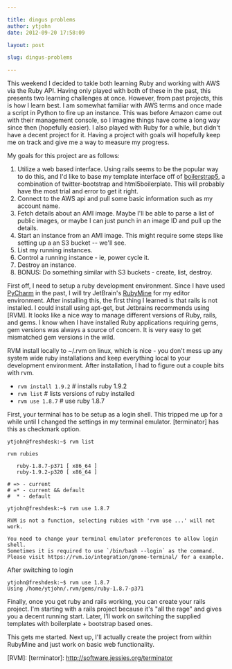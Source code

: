 ```yaml
---

title: dingus problems
author: ytjohn
date: 2012-09-20 17:58:09

layout: post

slug: dingus-problems

---
```

This weekend I decided to takle both learning Ruby and working with AWS
via the Ruby API. Having only played with both of these in the past,
this presents two learning challenges at once. However, from past
projects, this is how I learn best. I am somewhat familiar with AWS
terms and once made a script in Python to fire up an instance. This was
before Amazon came out with their management console, so I imagine
things have come a long way since then (hopefully easier). I also played
with Ruby for a while, but didn't have a decent project for it. Having a
project with goals will hopefully keep me on track and give me a way to
measure my progress.

My goals for this project are as follows:

1.  Utilize a web based interface. Using rails seems to be the popular
    way to do this, and I'd like to base my template interface off of
    [boilerstrap5], a combination of twitter-bootstrap and
    html5boilerplate. This will probably have the most trial and error
    to get it right.
2.  Connect to the AWS api and pull some basic information such as my
    account name.
3.  Fetch details about an AMI image. Maybe I'll be able to parse a list
    of public images, or maybe I can just punch in an image ID and pull
    up the details.
4.  Start an instance from an AMI image. This might require some steps
    like setting up a an S3 bucket -- we'll see.
5.  List my running instances.
6.  Control a running instance - ie, power cycle it.
7.  Destroy an instance.
8.  BONUS: Do something similar with S3 buckets - create, list, destroy.

First off, I need to setup a ruby development environment. Since I have
used [PyCharm] in the past, I will try JetBrain's [RubyMine] for my
editor environment. After installing this, the first thing I learned is
that rails is not installed. I could install using apt-get, but
Jetbrains recommends using [RVM]. It looks like a nice way to manage
different versions of Ruby, rails, and gems. I know when I have
installed Ruby applications requiring gems, gem versions was always a
source of concern. It is very easy to get mismatched gem versions in the
wild.

RVM install locally to ~/.rvm on linux, which is nice - you don't mess
up any system wide ruby installations and keep everything local to your
development environment. After installation, I had to figure out a
couple bits with rvm.

-   `rvm install 1.9.2` # installs ruby 1.9.2
-   `rvm list` # lists versions of ruby installed
-   `rvm use 1.8.7` # use ruby 1.8.7

First, your terminal has to be setup as a login shell. This tripped me
up for a while until I changed the settings in my terminal emulator.
[terminator] has this as checkmark option.

    ytjohn@freshdesk:~$ rvm list
    
    rvm rubies
    
       ruby-1.8.7-p371 [ x86_64 ]
       ruby-1.9.2-p320 [ x86_64 ]
    
    # => - current
    # =* - current && default
    #  * - default
    
    ytjohn@freshdesk:~$ rvm use 1.8.7
    
    RVM is not a function, selecting rubies with 'rvm use ...' will not work.
    
    You need to change your terminal emulator preferences to allow login shell.
    Sometimes it is required to use `/bin/bash --login` as the command.
    Please visit https://rvm.io/integration/gnome-terminal/ for a example.
 

After switching to login

    ytjohn@freshdesk:~$ rvm use 1.8.7
    Using /home/ytjohn/.rvm/gems/ruby-1.8.7-p371

Finally, once you get ruby and rails working, you can create your rails
project. I'm starting with a rails project because it's "all the rage"
and gives you a decent running start. Later, I'll work on switching the
supplied templates with boilerplate + bootstrap based ones.

This gets me started. Next up, I'll actually create the project from
within RubyMine and just work on basic web functionality.

  [boilerstrap5]: https://github.com/ytjohn/boilerstrap5
  [PyCharm]: http://blog.yourtech.us/feeds/posts/www.jetbrains.com/pycharm/
  [RubyMine]: http://www.jetbrains.com/ruby/
  [RVM]: 
  [terminator]: http://software.jessies.org/terminator
